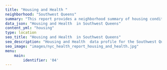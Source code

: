 ```yaml
---
title: "Housing and Health "
neighborhood: "Southwest Queens"
summary: "This report provides a neighborhood summary of housing conditions and related health outcomes. It also describes population characteristics that can increase vulnerability to housing hazards."
data_json: "Housing and Health  in Southwest Queens"
content_yml: "housing"
type: location
seo_title: "Housing and Health  in Southwest Queens"
seo_description: "Housing and Health  data profile for the Southwest Queens neighborhood of NYC."
seo_image: "images/nyc_health_report_housing_and_health.jpg"
menu:
    main:
        identifier: '04'
---
```

